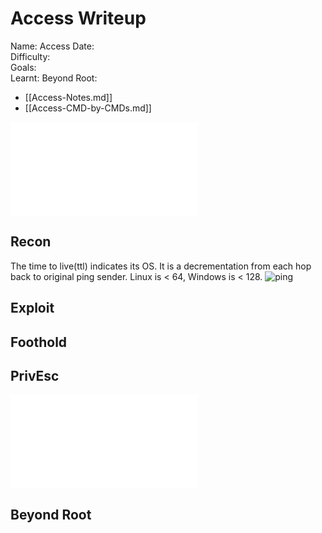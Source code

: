 # Access Writeup

Name: Access
Date:  
Difficulty:  
Goals:  
Learnt:
Beyond Root:

- [[Access-Notes.md]]
- [[Access-CMD-by-CMDs.md]]


![](Access-map.excalidraw.md)

## Recon

The time to live(ttl) indicates its OS. It is a decrementation from each hop back to original ping sender. Linux is < 64, Windows is < 128.
![ping](Screenshots/ping.png)
	
## Exploit

## Foothold

## PrivEsc

![](Access-map.excalidraw.md)

## Beyond Root


